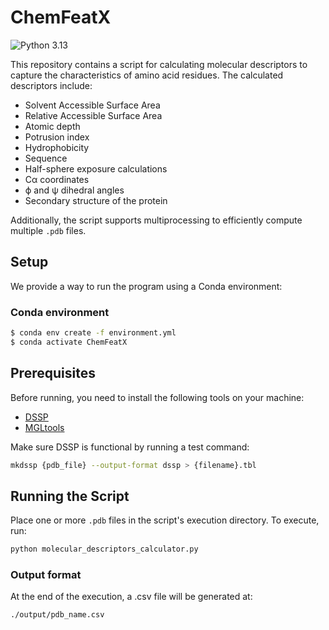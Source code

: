 
# ChemFeatX
![Python 3.13](https://img.shields.io/static/v1?label=python&message=3.13&color=blue&style=flat-square)

This repository contains a script for calculating molecular descriptors to capture the characteristics of amino acid residues. The calculated descriptors include:
* Solvent Accessible Surface Area 
* Relative Accessible Surface Area
* Atomic depth
* Potrusion index
* Hydrophobicity
* Sequence
* Half-sphere exposure calculations
* Cα coordinates
* ϕ and ψ dihedral angles
* Secondary structure of the protein

Additionally, the script supports multiprocessing to efficiently compute multiple `.pdb` files.

## Setup

We provide a way to run the program using a Conda environment:

### Conda environment
```bash
$ conda env create -f environment.yml
$ conda activate ChemFeatX
```

## Prerequisites

Before running, you need to install the following tools on your machine:
* [DSSP](https://github.com/PDB-REDO/dssp)
* [MGLtools](https://ccsb.scripps.edu/mgltools/)

Make sure DSSP is functional by running a test command:
```bash
mkdssp {pdb_file} --output-format dssp > {filename}.tbl
```

## Running the Script

Place one or more `.pdb` files in the script's execution directory. To execute, run:

```bash
python molecular_descriptors_calculator.py
```

### Output format

At the end of the execution, a .csv file will be generated at:
```bash
./output/pdb_name.csv
```
